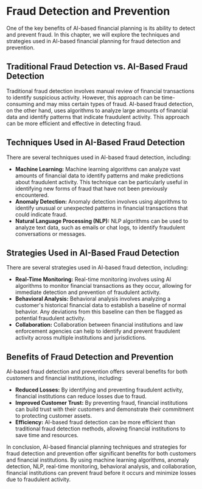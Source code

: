 Fraud Detection and Prevention
=====================================================================================

One of the key benefits of AI-based financial planning is its ability to detect and prevent fraud. In this chapter, we will explore the techniques and strategies used in AI-based financial planning for fraud detection and prevention.

Traditional Fraud Detection vs. AI-Based Fraud Detection
--------------------------------------------------------

Traditional fraud detection involves manual review of financial transactions to identify suspicious activity. However, this approach can be time-consuming and may miss certain types of fraud. AI-based fraud detection, on the other hand, uses algorithms to analyze large amounts of financial data and identify patterns that indicate fraudulent activity. This approach can be more efficient and effective in detecting fraud.

Techniques Used in AI-Based Fraud Detection
-------------------------------------------

There are several techniques used in AI-based fraud detection, including:

* **Machine Learning:** Machine learning algorithms can analyze vast amounts of financial data to identify patterns and make predictions about fraudulent activity. This technique can be particularly useful in identifying new forms of fraud that have not been previously encountered.
* **Anomaly Detection:** Anomaly detection involves using algorithms to identify unusual or unexpected patterns in financial transactions that could indicate fraud.
* **Natural Language Processing (NLP):** NLP algorithms can be used to analyze text data, such as emails or chat logs, to identify fraudulent conversations or messages.

Strategies Used in AI-Based Fraud Detection
-------------------------------------------

There are several strategies used in AI-based fraud detection, including:

* **Real-Time Monitoring:** Real-time monitoring involves using AI algorithms to monitor financial transactions as they occur, allowing for immediate detection and prevention of fraudulent activity.
* **Behavioral Analysis:** Behavioral analysis involves analyzing a customer's historical financial data to establish a baseline of normal behavior. Any deviations from this baseline can then be flagged as potential fraudulent activity.
* **Collaboration:** Collaboration between financial institutions and law enforcement agencies can help to identify and prevent fraudulent activity across multiple institutions and jurisdictions.

Benefits of Fraud Detection and Prevention
------------------------------------------

AI-based fraud detection and prevention offers several benefits for both customers and financial institutions, including:

* **Reduced Losses:** By identifying and preventing fraudulent activity, financial institutions can reduce losses due to fraud.
* **Improved Customer Trust:** By preventing fraud, financial institutions can build trust with their customers and demonstrate their commitment to protecting customer assets.
* **Efficiency:** AI-based fraud detection can be more efficient than traditional fraud detection methods, allowing financial institutions to save time and resources.

In conclusion, AI-based financial planning techniques and strategies for fraud detection and prevention offer significant benefits for both customers and financial institutions. By using machine learning algorithms, anomaly detection, NLP, real-time monitoring, behavioral analysis, and collaboration, financial institutions can prevent fraud before it occurs and minimize losses due to fraudulent activity.
